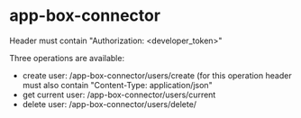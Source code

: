 # app-box-connector

Header must contain "Authorization: <developer_token>"

Three operations are available:
- create user: /app-box-connector/users/create
(for this operation header must also contain "Content-Type: application/json"
- get current user: /app-box-connector/users/current
- delete user: /app-box-connector/users/delete/<ID>

